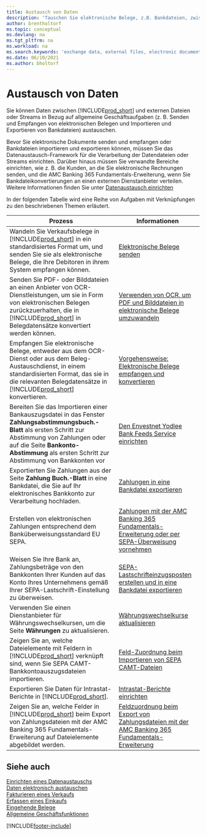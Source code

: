 ```yaml
---
title: Austausch von Daten
description: 'Tauschen Sie elektronische Belege, z.B. Bankdateien, zwischen Business Central und externen Parteien aus.'
author: brentholtorf
ms.topic: conceptual
ms.devlang: na
ms.tgt_pltfrm: na
ms.workload: na
ms.search.keywords: 'exchange data, external files, electronic documents, AMC Banking, OCT, SEPA'
ms.date: 06/10/2021
ms.author: bholtorf
---
```

# <a name="exchanging-data"></a>Austausch von Daten
Sie können Daten zwischen [!INCLUDE[prod_short](includes/prod_short.md)] und externen Dateien oder Streams in Bezug auf allgemeine Geschäftsaufgaben (z. B. Senden und Empfangen von elektronischen Belegen und Importieren und Exportieren von Bankdateien) austauschen.  

Bevor Sie elektronische Dokumente senden und empfangen oder Bankdateien importieren und exportieren können, müssen Sie das Datenaustausch-Framework für die Verarbeitung der Datendateien oder Streams einrichten. Darüber hinaus müssen Sie verwandte Bereiche einrichten, wie z. B. die Kunden, an die Sie elektronische Rechnungen senden, und die AMC Banking 365 Fundamentals-Erweiterung, wenn Sie Bankdateikonvertierungen an einen externen Dienstanbieter verteilen. Weitere Informationen finden Sie unter [Datenaustausch einrichten](across-set-up-data-exchange.md)  

 In der folgenden Tabelle wird eine Reihe von Aufgaben mit Verknüpfungen zu den beschriebenen Themen erläutert.  

|**Prozess**|**Informationen**|  
|------------|-------------|  
|Wandeln Sie Verkaufsbelege in [!INCLUDE[prod_short](includes/prod_short.md)] in ein standardisiertes Format um, und senden Sie sie als elektronische Belege, die Ihre Debitoren in ihrem System empfangen können.|[Elektronische Belege senden](sales-how-to-send-electronic-documents.md)|  
|Senden Sie PDF- oder Bilddateien an einen Anbieter von OCR-Dienstleistungen, um sie in Form von elektronischen Belegen zurückzuerhalten, die in [!INCLUDE[prod_short](includes/prod_short.md)] in Belegdatensätze konvertiert werden können.|[Verwenden von OCR, um PDF und Bilddateien in elektronische Belege umzuwandeln](across-how-use-ocr-pdf-images-files.md)|  
|Empfangen Sie elektronische Belege, entweder aus dem OCR-Dienst oder aus dem Beleg-Austauschdienst, in einem standardisierten Format, das sie in die relevanten Belegdatensätze in [!INCLUDE[prod_short](includes/prod_short.md)] konvertieren.|[Vorgehensweise: Elektronische Belege empfangen und konvertieren](purchasing-how-to-receive-and-convert-electronic-documents.md)|  
|Bereiten Sie das Importieren einer Bankauszugsdatei in das Fenster **Zahlungsabstimmungsbuch.-Blatt** als ersten Schritt zur Abstimmung von Zahlungen oder auf die Seite **Bankonto-Abstimmung** als ersten Schritt zur Abstimmung von Bankkonten vor|[Den Envestnet Yodlee Bank Feeds Service einrichten](bank-how-setup-bank-statement-service.md)|  
|Exportierten Sie Zahlungen aus der Seite **Zahlung Buch.-Blatt** in eine Bankdatei, die Sie auf Ihr elektronisches Bankkonto zur Verarbeitung hochladen.|[Zahlungen in eine Bankdatei exportieren](finance-make-payments-with-bank-data-conversion-service-or-sepa-credit-transfer.md#exporting-payments-to-a-bank-file)|
|Erstellen von elektronischen Zahlungen entsprechend dem Banküberweisungsstandard EU SEPA.|[Zahlungen mit der AMC Banking 365 Fundamentals-Erweiterung oder per SEPA-Überweisung vornehmen](finance-make-payments-with-bank-data-conversion-service-or-sepa-credit-transfer.md)|  
|Weisen Sie Ihre Bank an, Zahlungsbeträge von den Bankkonten Ihrer Kunden auf das Konto Ihres Unternehmens gemäß Ihrer SEPA-Lastschrift-Einstellung zu überweisen.|[SEPA-Lastschrifteinzugsposten erstellen und in eine Bankdatei exportieren](finance-collect-payments-with-sepa-direct-debit.md#creating-sepa-direct-debit-collection-entries-and-export-to-a-bank-file)|  
|Verwenden Sie einen Dienstanbieter für Währungswechselkursen, um die Seite **Währungen** zu aktualisieren.|[Währungswechselkurse aktualisieren](finance-how-update-currencies.md)|  
|Zeigen Sie an, welche Dateielemente mit Feldern in [!INCLUDE[prod_short](includes/prod_short.md)] verknüpft sind, wenn Sie SEPA CAMT-Bankkontoauszugsdateien importieren.|[Feld-Zuordnung beim Importieren von SEPA CAMT-Dateien](across-field-mapping-when-importing-sepa-camt-files.md)|  
|Exportieren Sie Daten für Intrastat-Berichte in [!INCLUDE[prod_short](includes/prod_short.md)].|[Intrastat-Berichte einrichten](finance-how-setup-report-intrastat.md)|
|Zeigen Sie an, welche Felder in [!INCLUDE[prod_short](includes/prod_short.md)] beim Export von Zahlungsdateien mit der AMC Banking 365 Fundamentals-Erweiterung auf Dateielemente abgebildet werden.|[Feldzuordnung beim Export von Zahlungsdateien mit der AMC Banking 365 Fundamentals-Erweiterung](across-field-mapping-when-exporting-payment-files-using-bank-data-conversion-service.md)|  

## <a name="see-also"></a>Siehe auch
[Einrichten eines Datenaustauschs](across-set-up-data-exchange.md)  
[Daten elektronisch austauschen](across-data-exchange.md)  
[Fakturieren eines Verkaufs](sales-how-invoice-sales.md)   
[Erfassen eines Einkaufs](purchasing-how-record-purchases.md)  
[Eingehende Belege](across-income-documents.md)  
[Allgemeine Geschäftsfunktionen](ui-across-business-areas.md)  


[!INCLUDE[footer-include](includes/footer-banner.md)]
